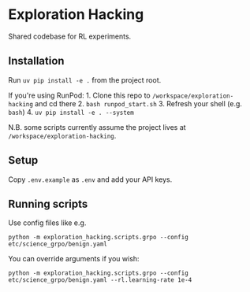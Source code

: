 # Exploration Hacking

Shared codebase for RL experiments.

## Installation

Run `uv pip install -e .` from the project root.

If you're using RunPod:
    1. Clone this repo to `/workspace/exploration-hacking` and cd there
    2. `bash runpod_start.sh`
    3. Refresh your shell (e.g. `bash`)
    4. `uv pip install -e . --system`

N.B. some scripts currently assume the project lives at `/workspace/exploration-hacking`.

## Setup

Copy `.env.example` as `.env` and add your API keys.

## Running scripts

Use config files like e.g.

`python -m exploration_hacking.scripts.grpo --config etc/science_grpo/benign.yaml`

You can override arguments if you wish:

`python -m exploration_hacking.scripts.grpo --config etc/science_grpo/benign.yaml --rl.learning-rate 1e-4`